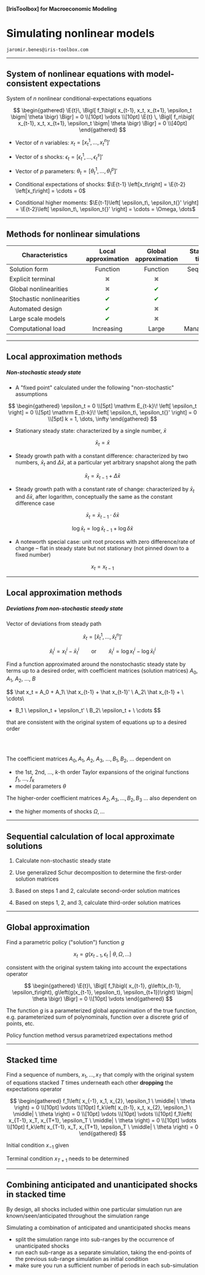 	
__[IrisToolbox] for Macroeconomic Modeling__

# Simulating nonlinear models

`jaromir.benes@iris-toolbox.com`

---

## System of nonlinear equations with model-consistent expectations

$$
\newcommand{\Et}{\mathrm{E}_t}
\newcommand{\E}[1]{\mathrm{E}_{#1}\!}
$$

System of $n$ nonlinear conditional-expectations equations

$$
\begin{gathered}
\E{t}\, \Bigl[ f_1\bigl( x_{t-1}, x_t, x_{t+1}, \epsilon_t \bigm| \theta \bigr) \Bigr] = 0 \\[10pt]
\vdots \\[10pt]
\E{t} \, \Bigl[ f_n\bigl( x_{t-1}, x_t, x_{t+1}, \epsilon_t \bigm| \theta \bigr) \Bigr] = 0 \\[40pt]
\end{gathered}
$$

* Vector of $n$ variables: $x_t = \left[ x_t^1, \, \dots, x_t^n \right]'$

* Vector of $s$ shocks: $\epsilon_t = \left[ \epsilon_t^1, \, \dots, \epsilon_t^s \right]'$

* Vector of $p$ parameters: $\theta_t = \left[ \theta_t^1, \, \dots, \theta_t^p \right]'$

* Conditional expectations of shocks: $\E{t-1} \left[x_t\right] = \E{t-2} \left[x_t\right] = \cdots = 0$

* Conditional higher moments: $\E{t-1}\left[ \epsilon_t\, \epsilon_t{}' \right] = \E{t-2}\left[ \epsilon_t\, \epsilon_t{}' \right] = \cdots = \Omega, \dots$


---

## Methods for nonlinear simulations

Characteristics | Local approximation | Global approximation | Stacked time 
---|:---:|:---:|:---:
Solution form | Function | Function | Sequence
Explicit terminal | <span style="color:grey">✖︎</span> | <span style="color:grey">✖︎</span> | <span style="color:green">✔︎</span>
Global nonlinearities | <span style="color:grey">✖︎</span> | <span style="color:green">✔︎</span> | <span style="color:green">✔︎</span>
Stochastic nonlinearities | <span style="color:green">✔︎</span> | <span style="color:green">✔︎</span> | <span style="color:grey">✖︎</span>
Automated design | <span style="color:green">✔︎</span> | <span style="color:grey">✖︎</span> | <span style="color:green">✔︎</span>
Large scale models | <span style="color:green">✔︎</span> | <span style="color:grey">✖︎</span> | <span style="color:green">✔︎</span> 
Computational load | Increasing | Large | Manageable |

---

## Local approximation methods

##### Non-stochastic steady state

* A "fixed point" calculated under the following "non-stochastic" assumptions

$$
\begin{gathered}
\epsilon_t = 0 \\[5pt]
\mathrm E_{t-k}\! \left[ \epsilon_t \right] = 0 \\[5pt]
\mathrm E_{t-k}\! \left[ \epsilon_t\, \epsilon_t{}' \right] = 0 \\[5pt]
k = 1, \dots, \infty
\end{gathered}
$$

* Stationary steady state: characterized by a single number, $\bar x$

$$
\bar x_t = \bar x 
$$

* Steady growth path with a constant difference: characterized by two
  numbers, $\bar x_t$ and $\Delta \bar x$,
  at a particular yet arbitrary snapshot along the path

$$
\bar x_t = \bar x_{t-1} + \Delta \bar x
$$

* Steady growth path with a constant rate of change: characterized by $\bar
  x_t$ and $\delta \bar x$, after logarithm, conceptually the same as the
  constant difference case

$$
\bar x_t = \bar x_{t-1} \cdot \delta \bar x
$$

$$
\log \bar x_t = \log \bar x_{t-1} + \log \delta \bar x
$$

* A noteworth special case: unit root process with zero difference/rate of
  change – flat in steady state but not stationary (not pinned down to a
  fixed number)

$$
x_t = x_{t-1}
$$

---

## Local approximation methods

##### Deviations from non-stochastic steady state

Vector of deviations from steady path

$$
\hat x_t = \left[
\hat x_t^1,
\dots,
\hat x_t^n
\right]'
$$

$$
\hat x^i_t = x_t^i - \bar x^i_t \qquad \text{or} \qquad \hat x_t^i = \log x_t^i - \log \bar x_t^i 
$$

Find a function approximated around the nonstochastic steady state by terms
up to a desired order, with coefficient matrices (solution matrices) 
$A_0$, $A_1$, $A_2$, $\dots$, $B$

$$
\hat x_t = A_0 + A_1\ \hat x_{t-1} + \hat x_{t-1}' \ A_2\ \hat x_{t-1} + \ \cdots\ 
+ B_1 \ \epsilon_t  +  \epsilon_t' \ B_2\ \epsilon_t + \ \cdots
$$

that are consistent with the original system of equations up to a desired
order

<br/>

<br/>

The coefficient matrices $A_0, A_1, \ A_2,\ A_3, \ \dots, B_1, B_2,\ \dots$   dependent on

* the 1st, 2nd, ..., $k$-th order Taylor expansions of the original
  functions $f_1,\ \dots,\ f_k$
* model parameters $\theta$


The higher-order coefficient matrices $A_2, A_3, \dots, B_2,
B_3 \ \dots$ also dependent on

* the higher moments of shocks $\Omega, \dots$


---

## Sequential calculation of local approximate solutions

1. Calculate non-stochastic steady state

1. Use generalized Schur decomposition to determine the first-order
   solution matrices

1. Based on steps 1 and 2, calculate second-order solution matrices

1. Based on steps 1, 2, and 3, calculate third-order solution matrices

--- 

## Global approximation

Find a parametric policy ("solution") function $g$

$$
x_t = g\left(x_{t-1}, \epsilon_t \ \middle|\ \theta, \Omega, \dots \right)
$$

consistent with the original system taking into account the
expectations operator

$$
\begin{gathered}
\E{t}\, \Bigl[ f_1\bigl( x_{t-1}, g\left(x_{t-1}, \epsilon_t\right),
g\left(g(x_{t-1}, \epsilon_t), \epsilon_{t+1})\right) \bigm| \theta \bigr) \Bigr] = 0 \\[10pt]
\vdots
\end{gathered}
$$

The function $g$ is a parameterized global approximation of the true function, e.g. parameterized sum of polynominals, function over a discrete grid of points, etc.

Policy function method versus parametrized expectations method

---

## Stacked time

Find a sequence of numbers, $x_1, \dots, x_T$ that comply with the original
system of equations stacked $T$ times underneath each other **dropping** the
expectations operator

$$
\begin{gathered}
f_1\left( x_{-1}, x_1, x_{2}, \epsilon_1 \ \middle| \ \theta \right) = 0 \\[10pt]
\vdots \\[10pt]
f_k\left( x_{t-1}, x_t, x_{2}, \epsilon_1 \ \middle| \ \theta \right) = 0 \\[10pt]
\vdots \\[10pt]
\vdots \\[10pt]
f_1\left( x_{T-1}, x_T, x_{T+1}, \epsilon_T \ \middle| \ \theta \right) = 0 \\[10pt]
\vdots \\[10pt]
f_k\left( x_{T-1}, x_T, x_{T+1}, \epsilon_T \ \middle| \ \theta \right) = 0
\end{gathered}
$$

Initial condition $x_{-1}$ given

Terminal condition $x_{T+1}$ needs to be determined

---

## Combining anticipated and unanticipated shocks in stacked time


By design, all shocks included within one particular simulation run are
known/seen/anticipated throughout the simulation range

Simulating a combination of anticipated and unanticipated shocks means

* split the simulation range into sub-ranges by the occurrence of unanticipated shocks
* run each sub-range as a separate simulation, taking the end-points of the previous sub-range simulation as initial condition
* make sure you run a sufficient number of periods in each sub-simulation

